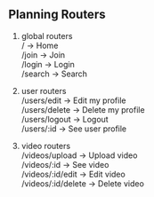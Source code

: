 ## Planning Routers

1. global routers  
/ -> Home  
/join -> Join  
/login -> Login  
/search -> Search  


2. user routers    
/users/edit -> Edit my profile      
/users/delete -> Delete my profile    
/users/logout -> Logout  
/users/:id -> See user profile       


3. video routers  
/videos/upload -> Upload video  
/videos/:id -> See video  
/videos/:id/edit -> Edit video  
/videos/:id/delete -> Delete video  